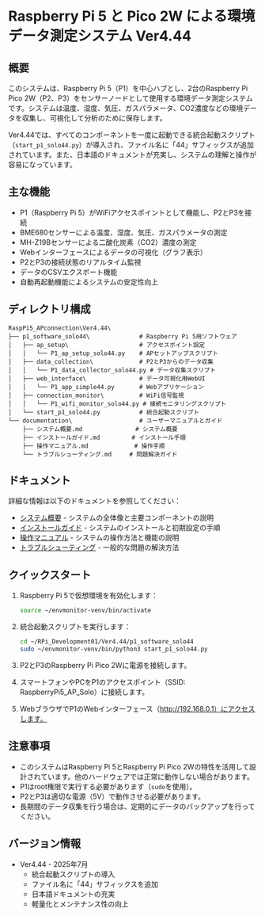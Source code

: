 # Raspberry Pi 5 と Pico 2W による環境データ測定システム Ver4.44

## 概要

このシステムは、Raspberry Pi 5（P1）を中心ハブとし、2台のRaspberry Pi Pico 2W（P2、P3）をセンサーノードとして使用する環境データ測定システムです。システムは温度、湿度、気圧、ガスパラメータ、CO2濃度などの環境データを収集し、可視化して分析のために保存します。

Ver4.44では、すべてのコンポーネントを一度に起動できる統合起動スクリプト（`start_p1_solo44.py`）が導入され、ファイル名に「44」サフィックスが追加されています。また、日本語のドキュメントが充実し、システムの理解と操作が容易になっています。

## 主な機能

- P1（Raspberry Pi 5）がWiFiアクセスポイントとして機能し、P2とP3を接続
- BME680センサーによる温度、湿度、気圧、ガスパラメータの測定
- MH-Z19Bセンサーによる二酸化炭素（CO2）濃度の測定
- Webインターフェースによるデータの可視化（グラフ表示）
- P2とP3の接続状態のリアルタイム監視
- データのCSVエクスポート機能
- 自動再起動機能によるシステムの安定性向上

## ディレクトリ構成

```
RaspPi5_APconnection\Ver4.44\
├── p1_software_solo44\              # Raspberry Pi 5用ソフトウェア
│   ├── ap_setup\                    # アクセスポイント設定
│   │   └── P1_ap_setup_solo44.py    # APセットアップスクリプト
│   ├── data_collection\             # P2とP3からのデータ収集
│   │   └── P1_data_collector_solo44.py # データ収集スクリプト
│   ├── web_interface\               # データ可視化用WebUI
│   │   └── P1_app_simple44.py       # Webアプリケーション
│   ├── connection_monitor\          # WiFi信号監視
│   │   └── P1_wifi_monitor_solo44.py # 接続モニタリングスクリプト
│   └── start_p1_solo44.py           # 統合起動スクリプト
└── documentation\                   # ユーザーマニュアルとガイド
    ├── システム概要.md               # システム概要
    ├── インストールガイド.md         # インストール手順
    ├── 操作マニュアル.md             # 操作手順
    └── トラブルシューティング.md     # 問題解決ガイド
```

## ドキュメント

詳細な情報は以下のドキュメントを参照してください：

- [システム概要](documentation/システム概要.md) - システムの全体像と主要コンポーネントの説明
- [インストールガイド](documentation/インストールガイド.md) - システムのインストールと初期設定の手順
- [操作マニュアル](documentation/操作マニュアル.md) - システムの操作方法と機能の説明
- [トラブルシューティング](documentation/トラブルシューティング.md) - 一般的な問題の解決方法

## クイックスタート

1. Raspberry Pi 5で仮想環境を有効化します：
   ```bash
   source ~/envmonitor-venv/bin/activate
   ```

2. 統合起動スクリプトを実行します：
   ```bash
   cd ~/RPi_Development01/Ver4.44/p1_software_solo44
   sudo ~/envmonitor-venv/bin/python3 start_p1_solo44.py
   ```

3. P2とP3のRaspberry Pi Pico 2Wに電源を接続します。

4. スマートフォンやPCをP1のアクセスポイント（SSID: RaspberryPi5_AP_Solo）に接続します。

5. WebブラウザでP1のWebインターフェース（http://192.168.0.1）にアクセスします。

## 注意事項

- このシステムはRaspberry Pi 5とRaspberry Pi Pico 2Wの特性を活用して設計されています。他のハードウェアでは正常に動作しない場合があります。
- P1はroot権限で実行する必要があります（`sudo`を使用）。
- P2とP3は適切な電源（5V）で動作させる必要があります。
- 長期間のデータ収集を行う場合は、定期的にデータのバックアップを行ってください。

## バージョン情報

- Ver4.44 - 2025年7月
  - 統合起動スクリプトの導入
  - ファイル名に「44」サフィックスを追加
  - 日本語ドキュメントの充実
  - 軽量化とメンテナンス性の向上